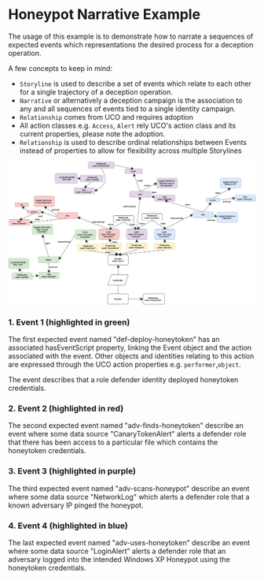 # Honeypot Narrative Example

The usage of this example is to demonstrate how to narrate a sequences of expected events which representations the desired process for a deception operation.

A few concepts to keep in mind:
- `Storyline` is used to describe a set of events which relate to each other for a single trajectory of a deception operation.
- `Narrative` or alternatively a deception campaign is the association to any and all sequences of events tied to a single identity campaign.
- `Relationship` comes from UCO and requires adoption
- All action classes e.g. `Access`, `Alert` rely UCO's action class and its current properties, please note the adoption.
- `Relationship` is used to describe ordinal relationships between Events instead of properties to allow for flexibility across multiple Storylines

![alt text](12-22-2022-Updated_HoneypotNarrativeExample.png "12-22-2022-Updated_HoneypotNarrativeExample")

### 1. Event 1 (highlighted in green)

The first expected event named "def-deploy-honeytoken" has an associated hasEventScript property, linking the Event object and the action associated with the event. Other objects and identities relating to this action are expressed through the UCO action properties e.g. `performer`,`object`.

The event describes that a role defender identity deployed honeytoken credentials.

### 2. Event 2 (highlighted in red)

The second expected event named "adv-finds-honeytoken" describe an event where some data source "CanaryTokenAlert" alerts a defender role that there has been access to a particular file which contains the honeytoken credentials.

### 3. Event 3 (highlighted in purple)

The third expected event named "adv-scans-honeypot" describe an event where some data source "NetworkLog" which alerts a defender role that a known adversary IP pinged the honeypot.

### 4. Event 4 (highlighted in blue)

The last expected event named "adv-uses-honeytoken" describe an event where some data source "LoginAlert" alerts a defender role that an adversary logged into the intended Windows XP Honeypot using the honeytoken credentials.
